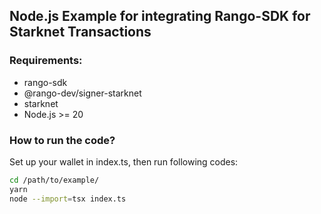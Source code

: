 ## Node.js Example for integrating Rango-SDK for Starknet Transactions

### Requirements:

- rango-sdk
- @rango-dev/signer-starknet
- starknet
- Node.js >= 20

### How to run the code?

Set up your wallet in index.ts, then run following codes:

```sh
cd /path/to/example/
yarn
node --import=tsx index.ts
```
